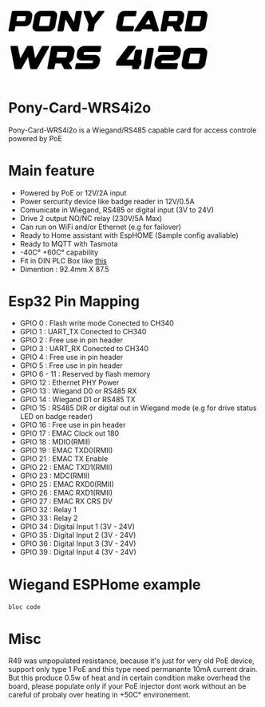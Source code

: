 <img src="./readme/ponycard2.png" alt="Logo" width="400">
<img src="./readme/wrs4i2o.png" alt="Logo" width="400">

# Pony-Card-WRS4i2o

Pony-Card-WRS4i2o is a Wiegand/RS485 capable card for access controle powered by PoE

# Main feature 
  - Powered by PoE or 12V/2A input
  - Power sercurity device like badge reader in 12V/0.5A
  - Comunicate in Wiegand, RS485 or digital input (3V to 24V)
  - Drive 2 output NO/NC relay (230V/5A Max)
  - Can run on WiFi and/or Ethernet (e.g for failover)
  - Ready to Home assistant with EspHOME (Sample config avaliable)
  - Ready to MQTT with Tasmota
  - -40C° +60C° capability
  - Fit in DIN PLC Box like [this](https://fr.aliexpress.com/i/1005004933689728.html)
  - Dimention : 92.4mm X 87.5  

# Esp32 Pin Mapping 
  - GPIO 0 : Flash write mode Conected to CH340
  - GPIO 1 : UART_TX Conected to CH340
  - GPIO 2 : Free use in pin header
  - GPIO 3 : UART_RX Conected to CH340
  - GPIO 4 : Free use in pin header
  - GPIO 5 : Free use in pin header
  - GPIO 6 - 11 : Reserved by flash memory
  - GPIO 12 : Ethernet PHY Power
  - GPIO 13 : Wiegand D0 or RS485 RX
  - GPIO 14 : Wiegand D1 or RS485 TX
  - GPIO 15 : RS485 DIR or digital out in Wiegand mode (e.g for drive status LED on badge reader)
  - GPIO 16 : Free use in pin header
  - GPIO 17 : EMAC Clock out 180
  - GPIO 18 : MDIO(RMII)
  - GPIO 19 : EMAC TXD0(RMII)
  - GPIO 21 : EMAC TX Enable
  - GPIO 22 : EMAC TXD1(RMII)
  - GPIO 23 : MDC(RMII)
  - GPIO 25 : EMAC RXD0(RMII)
  - GPIO 26 : EMAC RXD1(RMII)
  - GPIO 27 : EMAC RX CRS DV
  - GPIO 32 : Relay 1
  - GPIO 33 : Relay 2
  - GPIO 34 : Digital Input 1 (3V - 24V)
  - GPIO 35 : Digital Input 2 (3V - 24V)
  - GPIO 36 : Digital Input 3 (3V - 24V)
  - GPIO 39 : Digital Input 4 (3V - 24V)

# Wiegand ESPHome example 

```bloc code``` 


# Misc
R49 was unpopulated resistance, because it's just for very old PoE device, support only type 1 PoE and this type need permanante 10mA current drain. But this produce 0.5w of heat and in certain condition make overhead the board, please populate only if your PoE injector dont work without an be careful of probaly over heating in +50C° environement.
